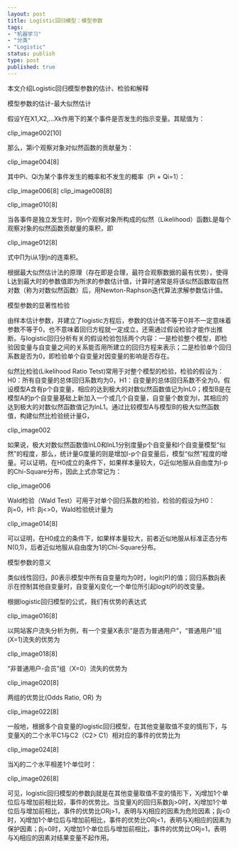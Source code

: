 ```yaml
--- 
layout: post
title: Logistic回归模型：模型参数
tags: 
- "机器学习"
- "分类"
- "Logistic"
status: publish
type: post
published: true
---
```

本文介绍Logistic回归模型参数的估计、检验和解释

模型参数的估计-最大似然估计

假设Y在X1,X2,…Xk作用下的某个事件是否发生的指示变量。其赋值为：

clip_image002[10]

那么，第i个观察对象对似然函数的贡献量为：

clip_image004[8]

其中Pi、Qi为某个事件发生的概率和不发生的概率（Pi + Qi=1）：

clip_image006[8] clip_image008[8]

clip_image010[8]

当各事件是独立发生时，则n个观察对象所构成的似然（Likelihood）函数L是每个观察对象的似然函数贡献量的乘积，即

clip_image012[8]

式中∏为i从1到n的连乘积。

根据最大似然估计法的原理（存在即是合理，最符合观察数据的最有优势），使得L达到最大时的参数值即为所求的参数估计值，计算时通常是将该似然函数取自然对数（称为对数似然函数）后，用Newton-Raphson迭代算法求解参数估计值。

模型参数的显著性检验

由样本估计参数，并建立了logistic方程后，参数的估计值不等于0并不一定意味着参数不等于0，也不意味着回归方程就一定成立，还需通过假设检验才能作出推断。与logistic回归分析有关的假设检验包括两个内容：一是检验整个模型，即检验因变量与自变量之间的关系能否用所建立的回归方程来表示；二是检验单个回归系数是否为0，即检验单个自变量对因变量的影响是否存在。

似然比检验(Likelihood Ratio Tetst)常用于对整个模型的检验，检验的假设为：H0：所有自变量的总体回归系数均为0，H1：自变量的总体回归系数不全为0。假设模型A含有p个自变量，相应的达到极大的对数似然函数值记为lnL0；模型B是在模型A的p个自变量基础上新加入一个或几个自变量，自变量个数变为l，其相应的达到极大的对数似然函数值记为lnL1。通过比较模型A与模型B的极大似然函数值，构建似然比检验统计量G，

clip_image002

如果说，极大对数似然函数值lnL0和lnL1分别度量p个自变量和l个自变量模型“似然”的程度，那么，统计量G度量的则是增加l-p个自变量后，模型“似然”程度的增量。可以证明，在H0成立的条件下，如果样本量较大，G近似地服从自由度为l-p的Chi-Square分布，因此上式亦常记为：

clip_image006

Wald检验（Wald Test）可用于对单个回归系数的检验，检验的假设为H0：βj=0，H1: βj<>0，Wald检验统计量为

clip_image014[8]

可以证明，在H0成立的条件下，如果样本量较大，前者近似地服从标准正态分布N(0,1)，后者近似地服从自由度为1的Chi-Square分布。

模型参数的意义

类似线性回归，β0表示模型中所有自变量均为0时，logit(P)的值；回归系数βj表示在控制其他自变量时，自变量Xj变化一个单位所引起logit(P)的改变量。

根据logistic回归模型的公式，我们有优势的表达式

clip_image016[8]

以网站客户流失分析为例，有一个变量X表示“是否为普通用户”，“普通用户”组(X=1)流失的优势为

clip_image018[8]

“非普通用户-会员”组（X=0）流失的优势为

clip_image020[8]

两组的优势比(Odds Ratio, OR) 为

clip_image022[8]

一般地，根据多个自变量的logistic回归模型，在其他变量取值不变的情形下，与变量Xj的二个水平C1与C2（C2> C1）相对应的事件的优势比为

clip_image024[8]

当Xj的二个水平相差1个单位时：

clip_image026[8]

可见，logistic回归模型的参数βj就是在其他变量取值不变的情形下，Xj增加1个单位后与增加前相比较，事件的优势比。当变量Xj的回归系数βj>0时，Xj增加1个单位后与增加前相比，事件的优势比ORj>1，表明与Xj相应的因素为危险因素；βj<0时，Xj增加1个单位后与增加前相比，事件的优势比ORj<1，表明与Xj相应的因素为保护因素；βj=0时，Xj增加1个单位后与增加前相比，事件的优势比ORj=1，表明与Xj相应的因素对结果变量不起作用。
